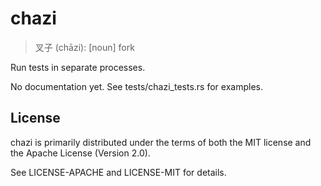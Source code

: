 # chazi

> 叉子 (chāzi): [noun] fork

Run tests in separate processes.

No documentation yet. See tests/chazi_tests.rs for examples.

## License

chazi is primarily distributed under the terms of both the MIT license
and the Apache License (Version 2.0).

See LICENSE-APACHE and LICENSE-MIT for details.
